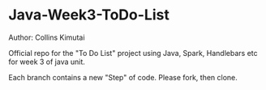 # Java-Week3-ToDo-List

Author: Collins Kimutai 

Official repo for the "To Do List" project using Java, Spark, Handlebars etc for week 3 of java unit.

Each branch contains a new "Step" of code. Please fork, then clone.